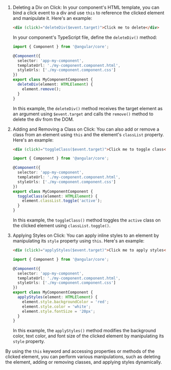 
1. Deleting a Div on Click:
   In your component's HTML template, you can bind a click event to a div and use `this` to reference the clicked element and manipulate it. Here's an example:

   ```html
   <div (click)="deleteDiv($event.target)">Click me to delete</div>
   ```

   In your component's TypeScript file, define the `deleteDiv()` method:

   ```typescript
   import { Component } from '@angular/core';

   @Component({
     selector: 'app-my-component',
     templateUrl: './my-component.component.html',
     styleUrls: ['./my-component.component.css']
   })
   export class MyComponentComponent {
     deleteDiv(element: HTMLElement) {
       element.remove();
     }
   }
   ```

   In this example, the `deleteDiv()` method receives the target element as an argument using `$event.target` and calls the `remove()` method to delete the div from the DOM.

2. Adding and Removing a Class on Click:
   You can also add or remove a class from an element using `this` and the element's `classList` property. Here's an example:

   ```html
   <div (click)="toggleClass($event.target)">Click me to toggle class</div>
   ```

   ```typescript
   import { Component } from '@angular/core';

   @Component({
     selector: 'app-my-component',
     templateUrl: './my-component.component.html',
     styleUrls: ['./my-component.component.css']
   })
   export class MyComponentComponent {
     toggleClass(element: HTMLElement) {
       element.classList.toggle('active');
     }
   }
   ```

   In this example, the `toggleClass()` method toggles the `active` class on the clicked element using `classList.toggle()`.

3. Applying Styles on Click:
   You can apply inline styles to an element by manipulating its `style` property using `this`. Here's an example:

   ```html
   <div (click)="applyStyles($event.target)">Click me to apply styles</div>
   ```

   ```typescript
   import { Component } from '@angular/core';

   @Component({
     selector: 'app-my-component',
     templateUrl: './my-component.component.html',
     styleUrls: ['./my-component.component.css']
   })
   export class MyComponentComponent {
     applyStyles(element: HTMLElement) {
       element.style.backgroundColor = 'red';
       element.style.color = 'white';
       element.style.fontSize = '20px';
     }
   }
   ```

   In this example, the `applyStyles()` method modifies the background color, text color, and font size of the clicked element by manipulating its `style` property.

By using the `this` keyword and accessing properties or methods of the clicked element, you can perform various manipulations, such as deleting the element, adding or removing classes, and applying styles dynamically.

